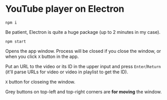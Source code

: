 # YouTube player on Electron

`npm i`

Be patient, Electron is quite a huge package (up to 2 minutes in my case).

`npm start`

Opens the app window. Process will be closed if you close the window, or when you click `X` button in the app.

Put an URL to the video or its ID in the upper input and press `Enter`/`Return` (it'll parse URLs for video or video in playlist to get the ID).

`X` button for closeing the window.

Grey buttons on top-left and top-right corners are **for moving** the window.

